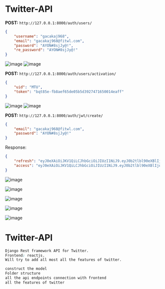 # Twitter-API


**POST:** `http://127.0.0.1:8000/auth/users/`
```json
{
    "username": "gacakaj968",
    "email": "gacakaj968@fitwl.com",
    "password": "AYON#8sjJy@!",
    "re_password": "AYON#8sjJy@!"
}
```
![image](https://github.com/Ayon-SSP/Twitter/assets/80549753/8594ffbc-95b9-4a0e-abbb-3b0cc26d8de7)
![image](https://github.com/Ayon-SSP/Twitter/assets/80549753/a3025e8d-3e9a-4bc9-bb0b-456015ca14a5)


**POST:** `http://127.0.0.1:8000/auth/users/activation/`
```json
{
    "uid": "MTU",
    "token": "bqt85e-fb8aef65de05b5d3927471650014eaff"
}
```
![image](https://github.com/Ayon-SSP/Twitter/assets/80549753/81bf6bb3-1220-4f92-9b17-b2e132d525d9)
![image](https://github.com/Ayon-SSP/Twitter/assets/80549753/8196c729-abaa-4a80-81da-4ed5abf5ad3b)



**POST:** `http://127.0.0.1:8000/auth/jwt/create/`
```json
{
    "email": "gacakaj968@fitwl.com",
    "password": "AYON#8sjJy@!"
}
```
Response:
```json
{
    "refresh": "eyJ0eXAiOiJKV1QiLCJhbGciOiJIUzI1NiJ9.eyJ0b2tlbl90eXBlIjoicmVmcmVzaCIsImV4cCI6MTY4ODgxNTMyOCwianRpIjoiMGNhMWM1MWNiOWNlNGRmZDkxNmViNDc3ZWUxYzFhYWQiLCJ1c2VyX2lkIjoxNX0.aF87pNgThvso3on7wVzq79N_pEk5DSHK_5_YnPEnsiI",
    "access": "eyJ0eXAiOiJKV1QiLCJhbGciOiJIUzI1NiJ9.eyJ0b2tlbl90eXBlIjoiYWNjZXNzIiwiZXhwIjoxNjg4NjQyNTI4LCJqdGkiOiJmYjQ5MDQ0MjgyNzM0ZjFjOWFiMjJhYjE3OWIyNjY4OSIsInVzZXJfaWQiOjE1fQ.3I_dzIhD1v3cFiKMyLGSfDfI5i5vKB7pAijNr4eJ31c"
}
```
![image](https://github.com/Ayon-SSP/Twitter/assets/80549753/8f4e70ba-9698-4b7e-9898-b71e68dd983b)


![image](https://github.com/Ayon-SSP/Twitter/assets/80549753/7fecfe20-0619-40c9-aee7-152d545f60a3)

![image](https://github.com/Ayon-SSP/Twitter/assets/80549753/f3ca766f-b037-4ce2-9c47-50086878f4e8)

![image](https://github.com/Ayon-SSP/Twitter/assets/80549753/5b099c99-73ca-45ce-84cf-a918d72f4518)


![image](https://github.com/Ayon-SSP/Twitter/assets/80549753/0d2cd12f-a4e3-45d3-9259-a85e10947fb6)






# Twitter-API


```css
Django Rest framework API for Twitter.
Frontend: reactjs.
Will try to add all most all the features of twitter.

construct the model
Folder structure
all the api endpoints connection with frontend
all the features of twitter
```
